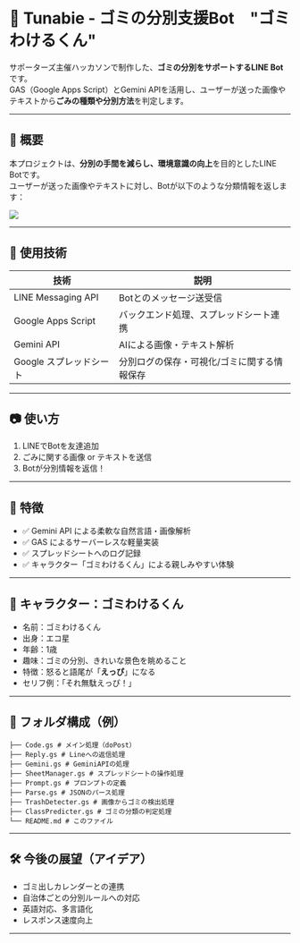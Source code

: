 # 🌱 Tunabie - ゴミの分別支援Bot　"ゴミわけるくん"

サポーターズ主催ハッカソンで制作した、**ゴミの分別をサポートするLINE Bot**です。  
GAS（Google Apps Script）とGemini APIを活用し、ユーザーが送った画像やテキストから**ごみの種類や分別方法**を判定します。

---

## 📌 概要

本プロジェクトは、**分別の手間を減らし、環境意識の向上**を目的としたLINE Botです。  
ユーザーが送った画像やテキストに対し、Botが以下のような分類情報を返します：

![](demo/images/imageResponse.png)

---

## 🔧 使用技術

| 技術 | 説明 |
|------|------|
| LINE Messaging API | Botとのメッセージ送受信 |
| Google Apps Script | バックエンド処理、スプレッドシート連携 |
| Gemini API | AIによる画像・テキスト解析 |
| Google スプレッドシート | 分別ログの保存・可視化/ゴミに関する情報保存|

---

## 📷 使い方

1. LINEでBotを友達追加
2. ごみに関する画像 or テキストを送信
3. Botが分別情報を返信！

---

## 🎨 特徴

- ✅ Gemini API による柔軟な自然言語・画像解析
- ✅ GAS によるサーバーレスな軽量実装
- ✅ スプレッドシートへのログ記録
- ✅ キャラクター「ゴミわけるくん」による親しみやすい体験

---

## 👶 キャラクター：ゴミわけるくん

- 名前：ゴミわけるくん  
- 出身：エコ星  
- 年齢：1歳  
- 趣味：ゴミの分別、きれいな景色を眺めること  
- 特徴：怒ると語尾が「**えっぴ**」になる  
- セリフ例：「それ無駄えっぴ！」

---

## 📁 フォルダ構成（例）
```
├── Code.gs # メイン処理（doPost）
├── Reply.gs # Lineへの返信処理
├── Gemini.gs # GeminiAPIの処理
├── SheetManager.gs # スプレッドシートの操作処理
├── Prompt.gs # プロンプトの定義
├── Parse.gs # JSONのパース処理
├── TrashDetecter.gs # 画像からゴミの検出処理
├── ClassPredicter.gs # ゴミの分類の判定処理
└── README.md # このファイル
```

---

## 🛠 今後の展望（アイデア）

- ゴミ出しカレンダーとの連携
- 自治体ごとの分別ルールへの対応
- 英語対応、多言語化
- レスポンス速度向上

---

